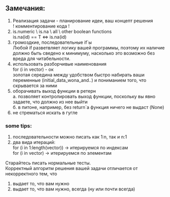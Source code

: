 ## Замечания:
1. Реализация задачи - планирование идеи, ваш концепт решения <br>
! комментирование кода !
2. is.numeric \ is.na \ all \ other boolean functions <br>
is.na(id) == T <=> is.na(id)
3. громоздкие, последовательные if`ы <br>
Любой if разветвляет логику вашей программы, поэтому их наличие должно быть сведено к минимуму, насколько это возможно без вреда для читабельности.
4. использовать разборчивые наименования <br>
for (i in vector) - ок <br>
золотая середина между удобством быстро набирать ваши переменные (initial_data_wona_and..) и пониманием того, что скрывается за ними
5. оборачивать выход функции в ретерн <br>
a. позволяет контролировать выход функции, поскольку вы явно задаете, что должно из нее выйти <br>
б. в питоне, например, без return`a функция ничего не выдаст (None)
6. не стрематься искать в гугле

### some tips:
1. последовательности можно писать как 1:n, так и n:1
2. два вида итераций: <br>
for (i in 1:length(vector)) -> итерируемся по индексам <br>
for (i in vector) -> итерируемся по элементам
 
Старайтесь писать нормальные тесты. <br>
Корректный алгоритм решения вашей задачи отличается от некорректного тем, что
1. выдает то, что вам нужно
2. выдает то, что вам нужно, всегда (ну или почти всегда)
